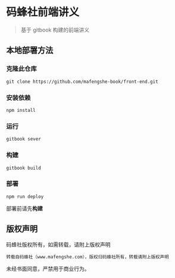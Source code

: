 # 码蜂社前端讲义

> 基于 gitbook 构建的前端讲义

## 本地部署方法

### 克隆此仓库
```
git clone https://github.com/mafengshe-book/front-end.git
```
### 安装依赖

```
npm install
```

### 运行

```
gitbook sever
```

### 构建

```
gitbook build
```

### 部署

```
npm run deploy
```
部署前请先**构建**

## 版权声明

码蜂社版权所有，如需转载，请附上版权声明

```
转载自码蜂社（www.mafengshe.com），版权归码蜂社所有，转载请附上版权声明
```

未经书面同意，严禁用于商业行为。